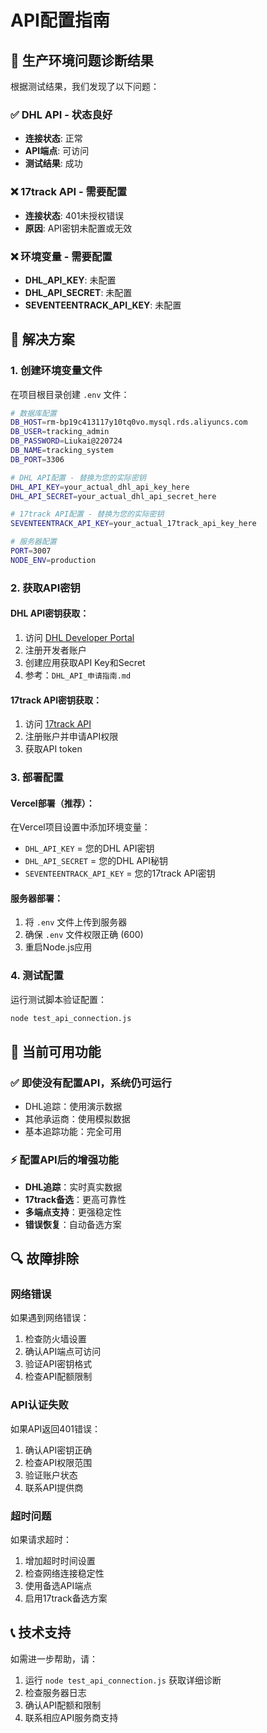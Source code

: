 # API配置指南

## 🚨 生产环境问题诊断结果

根据测试结果，我们发现了以下问题：

### ✅ DHL API - 状态良好
- **连接状态**: 正常
- **API端点**: 可访问
- **测试结果**: 成功

### ❌ 17track API - 需要配置
- **连接状态**: 401未授权错误
- **原因**: API密钥未配置或无效

### ❌ 环境变量 - 需要配置
- **DHL_API_KEY**: 未配置
- **DHL_API_SECRET**: 未配置  
- **SEVENTEENTRACK_API_KEY**: 未配置

## 🔧 解决方案

### 1. 创建环境变量文件

在项目根目录创建 `.env` 文件：

```bash
# 数据库配置
DB_HOST=rm-bp19c413117y10tq0vo.mysql.rds.aliyuncs.com
DB_USER=tracking_admin
DB_PASSWORD=Liukai@220724
DB_NAME=tracking_system
DB_PORT=3306

# DHL API配置 - 替换为您的实际密钥
DHL_API_KEY=your_actual_dhl_api_key_here
DHL_API_SECRET=your_actual_dhl_api_secret_here

# 17track API配置 - 替换为您的实际密钥
SEVENTEENTRACK_API_KEY=your_actual_17track_api_key_here

# 服务器配置
PORT=3007
NODE_ENV=production
```

### 2. 获取API密钥

#### DHL API密钥获取：
1. 访问 [DHL Developer Portal](https://developer.dhl.com)
2. 注册开发者账户
3. 创建应用获取API Key和Secret
4. 参考：`DHL_API_申请指南.md`

#### 17track API密钥获取：
1. 访问 [17track API](https://www.17track.net/en/apicenter)
2. 注册账户并申请API权限
3. 获取API token

### 3. 部署配置

#### Vercel部署（推荐）：
在Vercel项目设置中添加环境变量：
- `DHL_API_KEY` = 您的DHL API密钥
- `DHL_API_SECRET` = 您的DHL API秘钥
- `SEVENTEENTRACK_API_KEY` = 您的17track API密钥

#### 服务器部署：
1. 将 `.env` 文件上传到服务器
2. 确保 `.env` 文件权限正确 (600)
3. 重启Node.js应用

### 4. 测试配置

运行测试脚本验证配置：
```bash
node test_api_connection.js
```

## 🎯 当前可用功能

### ✅ 即使没有配置API，系统仍可运行
- DHL追踪：使用演示数据
- 其他承运商：使用模拟数据
- 基本追踪功能：完全可用

### ⚡ 配置API后的增强功能
- **DHL追踪**：实时真实数据
- **17track备选**：更高可靠性
- **多端点支持**：更强稳定性
- **错误恢复**：自动备选方案

## 🔍 故障排除

### 网络错误
如果遇到网络错误：
1. 检查防火墙设置
2. 确认API端点可访问
3. 验证API密钥格式
4. 检查API配额限制

### API认证失败
如果API返回401错误：
1. 确认API密钥正确
2. 检查API权限范围
3. 验证账户状态
4. 联系API提供商

### 超时问题
如果请求超时：
1. 增加超时时间设置
2. 检查网络连接稳定性
3. 使用备选API端点
4. 启用17track备选方案

## 📞 技术支持

如需进一步帮助，请：
1. 运行 `node test_api_connection.js` 获取详细诊断
2. 检查服务器日志
3. 确认API配额和限制
4. 联系相应API服务商支持 